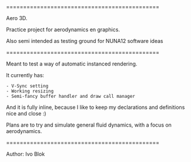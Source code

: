 =============================================

Aero 3D.

Practice project for aerodynamics en graphics.

Also semi intended as testing ground for NUNA12 software ideas

=============================================

Meant to test a way of automatic instanced rendering.

It currently has:

	- V-Sync setting
	- Working resizing
	- Semi-fancy buffer handler and draw call manager

And it is fully inline, because I like to keep my declarations and definitions nice and close :)

Plans are to try and simulate general fluid dynamics, with a focus on aerodynamics.

=============================================

Author: Ivo Blok